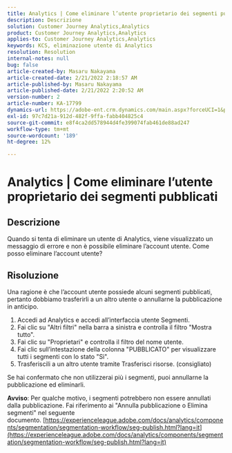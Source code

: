```yaml
---
title: Analytics | Come eliminare l’utente proprietario dei segmenti pubblicati
description: Descrizione
solution: Customer Journey Analytics,Analytics
product: Customer Journey Analytics,Analytics
applies-to: Customer Journey Analytics,Analytics
keywords: KCS, eliminazione utente di Analytics
resolution: Resolution
internal-notes: null
bug: false
article-created-by: Masaru Nakayama
article-created-date: 2/21/2022 2:18:57 AM
article-published-by: Masaru Nakayama
article-published-date: 2/21/2022 2:20:52 AM
version-number: 2
article-number: KA-17799
dynamics-url: https://adobe-ent.crm.dynamics.com/main.aspx?forceUCI=1&pagetype=entityrecord&etn=knowledgearticle&id=d767189f-bc92-ec11-b400-000d3a58b8a1
exl-id: 97c7d21a-912d-482f-9ffa-fabb404825c4
source-git-commit: e8f4ca2dd578944d4fe399074fab461de88ad247
workflow-type: tm+mt
source-wordcount: '189'
ht-degree: 12%

---
```


# Analytics | Come eliminare l’utente proprietario dei segmenti pubblicati

## Descrizione

Quando si tenta di eliminare un utente di Analytics, viene visualizzato un messaggio di errore e non è possibile eliminare l’account utente. Come posso eliminare l’account utente?

## Risoluzione




Una ragione è che l’account utente possiede alcuni segmenti pubblicati, pertanto dobbiamo trasferirli a un altro utente o annullarne la pubblicazione in anticipo.

1. Accedi ad Analytics e accedi all’interfaccia utente Segmenti.
2. Fai clic su &quot;Altri filtri&quot; nella barra a sinistra e controlla il filtro &quot;Mostra tutto&quot;.
3. Fai clic su &quot;Proprietari&quot; e controlla il filtro del nome utente.
4. Fai clic sull’intestazione della colonna &quot;PUBBLICATO&quot; per visualizzare tutti i segmenti con lo stato &quot;Sì&quot;.
5. Trasferiscili a un altro utente tramite Trasferisci risorse. (consigliato)


Se hai confermato che non utilizzerai più i segmenti, puoi annullarne la pubblicazione ed eliminarli.



<b>Avviso</b>: Per qualche motivo, i segmenti potrebbero non essere annullati dalla pubblicazione. Fai riferimento ai &quot;Annulla pubblicazione o Elimina segmenti&quot; nel seguente documento. [https://experienceleague.adobe.com/docs/analytics/components/segmentation/segmentation-workflow/seg-publish.html?lang=it](https://experienceleague.adobe.com/docs/analytics/components/segmentation/segmentation-workflow/seg-publish.html?lang=it)
